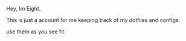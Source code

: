 Hey, Im Eight.

This is just a account for me keeping track of my dotfiles and configs.

use them as you see fit.
